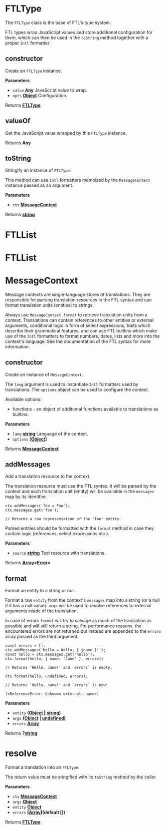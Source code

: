 <!-- Generated by documentation.js. Update this documentation by updating the source code. -->

# FTLType

The `FTLType` class is the base of FTL's type system.

FTL types wrap JavaScript values and store additional configuration for
them, which can then be used in the `toString` method together with a proper
`Intl` formatter.

## constructor

Create an `FTLType` instance.

**Parameters**

-   `value` **Any** JavaScript value to wrap.
-   `opts` **[Object](https://developer.mozilla.org/en-US/docs/Web/JavaScript/Reference/Global_Objects/Object)** Configuration.

Returns **[FTLType](#ftltype)** 

## valueOf

Get the JavaScript value wrapped by this `FTLType` instance.

Returns **Any** 

## toString

Stringify an instance of `FTLType`.

This method can use `Intl` formatters memoized by the `MessageContext`
instance passed as an argument.

**Parameters**

-   `ctx` **[MessageContext](#messagecontext)** 

Returns **[string](https://developer.mozilla.org/en-US/docs/Web/JavaScript/Reference/Global_Objects/String)** 

# FTLList

# FTLList

# MessageContext

Message contexts are single-language stores of translations.  They are
responsible for parsing translation resources in the FTL syntax and can
format translation units (entities) to strings.

Always use `MessageContext.format` to retrieve translation units from
a context.  Translations can contain references to other entities or
external arguments, conditional logic in form of select expressions, traits
which describe their grammatical features, and can use FTL builtins which
make use of the `Intl` formatters to format numbers, dates, lists and more
into the context's language.  See the documentation of the FTL syntax for
more information.

## constructor

Create an instance of `MessageContext`.

The `lang` argument is used to instantiate `Intl` formatters used by
translations.  The `options` object can be used to configure the context.

Available options:

-   functions - an object of additional functions available to
                translations as builtins.

**Parameters**

-   `lang` **[string](https://developer.mozilla.org/en-US/docs/Web/JavaScript/Reference/Global_Objects/String)** Language of the context.
-   `options` **\[[Object](https://developer.mozilla.org/en-US/docs/Web/JavaScript/Reference/Global_Objects/Object)]** 

Returns **[MessageContext](#messagecontext)** 

## addMessages

Add a translation resource to the context.

The translation resource must use the FTL syntax.  It will be parsed by
the context and each translation unit (entity) will be available in the
`messages` map by its identifier.

    ctx.addMessages('foo = Foo');
    ctx.messages.get('foo');

    // Returns a raw representation of the 'foo' entity.

Parsed entities should be formatted with the `format` method in case they
contain logic (references, select expressions etc.).

**Parameters**

-   `source` **[string](https://developer.mozilla.org/en-US/docs/Web/JavaScript/Reference/Global_Objects/String)** Text resource with translations.

Returns **[Array](https://developer.mozilla.org/en-US/docs/Web/JavaScript/Reference/Global_Objects/Array)&lt;[Error](https://developer.mozilla.org/en-US/docs/Web/JavaScript/Reference/Global_Objects/Error)>** 

## format

Format an entity to a string or null.

Format a raw `entity` from the context's `messages` map into a string (or
a null if it has a null value).  `args` will be used to resolve references
to external arguments inside of the translation.

In case of errors `format` will try to salvage as much of the translation
as possible and will still return a string.  For performance reasons, the
encountered errors are not returned but instead are appended to the
`errors` array passed as the third argument.

    const errors = [];
    ctx.addMessages('hello = Hello, { $name }!');
    const hello = ctx.messages.get('hello');
    ctx.format(hello, { name: 'Jane' }, errors);

    // Returns 'Hello, Jane!' and `errors` is empty.

    ctx.format(hello, undefined, errors);

    // Returns 'Hello, name!' and `errors` is now:

    [<ReferenceError: Unknown external: name>]

**Parameters**

-   `entity` **([Object](https://developer.mozilla.org/en-US/docs/Web/JavaScript/Reference/Global_Objects/Object) \| [string](https://developer.mozilla.org/en-US/docs/Web/JavaScript/Reference/Global_Objects/String))** 
-   `args` **([Object](https://developer.mozilla.org/en-US/docs/Web/JavaScript/Reference/Global_Objects/Object) \| [undefined](https://developer.mozilla.org/en-US/docs/Web/JavaScript/Reference/Global_Objects/undefined))** 
-   `errors` **[Array](https://developer.mozilla.org/en-US/docs/Web/JavaScript/Reference/Global_Objects/Array)** 

Returns **?[string](https://developer.mozilla.org/en-US/docs/Web/JavaScript/Reference/Global_Objects/String)** 

# resolve

Format a translation into an `FTLType`.

The return value must be sringified with its `toString` method by the
caller.

**Parameters**

-   `ctx` **[MessageContext](#messagecontext)** 
-   `args` **[Object](https://developer.mozilla.org/en-US/docs/Web/JavaScript/Reference/Global_Objects/Object)** 
-   `entity` **[Object](https://developer.mozilla.org/en-US/docs/Web/JavaScript/Reference/Global_Objects/Object)** 
-   `errors` **\[[Array](https://developer.mozilla.org/en-US/docs/Web/JavaScript/Reference/Global_Objects/Array)](default \[])** 

Returns **[FTLType](#ftltype)** 
